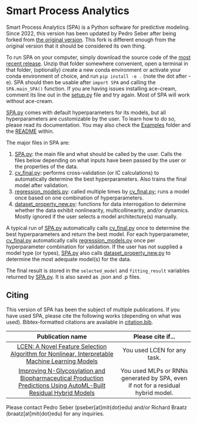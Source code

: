 # Smart Process Analytics

Smart Process Analytics (SPA) is a Python software for predictive modeling. Since 2022, this version has been updated by Pedro Seber after being forked from [the original version](https://github.com/vickysun5/SmartProcessAnalytics). This fork is different enough from the original version that it should be considered its own thing.

To run SPA on your computer, simply download the source code of the [most recent release](https://github.com/PedroSeber/SmartProcessAnalytics/releases). Unzip that folder somewhere convenient, open a terminal in that folder, (optionally) create a new conda environment or activate your conda environment of choice, and run `pip install -e .` (note the dot after -e). SPA should then be usable after `import SPA` and calling the `SPA.main_SPA()` function. If you are having issues installing ace-cream, comment its line out in the [setup.py](setup.py) file and try again. Most of SPA will work without ace-cream.

[SPA.py](Code-SPA/SPA.py) comes with default hyperparameters for its models, but all hyperparameters are customizable by the user. To learn how to do so, please read its documentation. You may also check the [Examples](Examples) folder and the [README](Examples/README.md) within.

The major files in SPA are:<br>
1. [SPA.py](Code-SPA/SPA.py): the main file and what should be called by the user. Calls the files below depending on what inputs have been passed by the user or the properties of the data.<br>
2. [cv\_final.py](Code-SPA/cv_final.py): performs cross-validation (or IC calculations) to automatically determine the best hyperparameters. Also trains the final model after validation.<br>
3. [regression\_models.py](Code-SPA/regression_models.py): called multiple times by [cv\_final.py](Code-SPA/cv_final.py); runs a model once based on one combination of hyperparameters.<br>
4. [dataset\_property\_new.py](Code-SPA/dataset_property_new.py): functions for data interrogation to determine whether the data exhibit nonlinearity, multicollinearity, and/or dynamics. Mostly ignored if the user selects a model architecture(s) manually.

A typical run of [SPA.py](Code-SPA/SPA.py) automatically calls [cv\_final.py](Code-SPA/cv_final.py) once to determine the best hyperparameters and return the best model. For each hyperparameter, [cv\_final.py](Code-SPA/cv_final.py) automatically calls [regression\_models.py](Code-SPA/regression_models.py) once per hyperparameter combination for validation. If the user has not supplied a model type (or types), [SPA.py](Code-SPA/SPA.py) also calls [dataset\_property\_new.py](Code-SPA/dataset_property_new.py) to determine the most adequate model(s) for the data.

The final result is stored in the `selected_model` and `fitting_result` variables returned by [SPA.py](Code-SPA/SPA.py). It is also saved as .json and .p files.

## Citing
This version of SPA has been the subject of multiple publications. If you have used SPA, please cite the following works (depending on what was used). Bibtex-formatted citations are available in [citation.bib](citation.bib).

| Publication name | Please cite if... |
| :----------: | :----: |
| [LCEN: A Novel Feature Selection Algorithm for Nonlinear, Interpretable Machine Learning Models](https://arxiv.org/abs/2402.17120) | You used LCEN for any task.
| [Improving N-Glycosylation and Biopharmaceutical Production Predictions Using AutoML-Built Residual Hybrid Models](https://doi.org/10.1101/2024.08.27.609988) | You used MLPs or RNNs generated by SPA, even if not for a residual hybrid model.

Please contact Pedro Seber (pseber[at]mit{dot}edu) and/or Richard Braatz (braatz[at]mit{dot}edu) for any inquiries.
